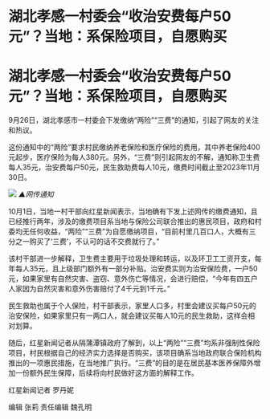 # 湖北孝感一村委会“收治安费每户50元”？当地：系保险项目，自愿购买

# 湖北孝感一村委会“收治安费每户50元”？当地：系保险项目，自愿购买

9月26日，湖北孝感市一村委会下发缴纳“两险”“三费”的通知，引起了网友的关注和热议。

这份通知中的“两险”要求村民缴纳养老保险和医疗保险的费用，其中养老保险400元起步，医疗保险为每人380元。另外，“三费”则引起网友的不解，通知称卫生费每人35元，治安费每户50元，民生救助费每人10元，缴费时间截止至2023年11月30日。

![](https://inews.gtimg.com/om_bt/OPRhAXtpVUbjL3yG7jBU0IV8rBBOnFU5scwXPQbsSdus4AA/1000)
_▲网传通知_

10月1日，当地一村干部向红星新闻表示，当地确有下发上述网传的缴费通知，且已经推行两年，涉及的缴费项目系当地与保险公司联合推出的惠民项目，政府和村委均无任何收益，“两险”“三费”为自愿缴纳项目，“目前村里几百口人，大概有三分之一购买了‘三费’，不认可的话不交费就行了。”

该村干部进一步解释，卫生费主要用于垃圾处理和转运，以及环卫工工资开支，每年每人35元，且上级部门额外有一部分补贴。治安费实则为治安保险费，一户50元，如果家里有自然灾害、盗窃、意外伤亡等情况，会进行赔偿，“今年有四五户人家因为自然灾害和意外伤害赔付了4千元到1千元。”

民生救助也属于个人保险，村干部表示，家里人口多，村里会建议买每户50元的治安保险，如果家里只有一两口人，就会建议买每人10元的民生救助，这样会相对划算。

随后，红星新闻记者从隔蒲潭镇政府了解到，以上“两险”“三费”均系非强制性保险项目，村民根据自己的经济实力选择是否购买，该项目确系当地政府联合保险机构推出的一项惠民措施，在当地推广执行。“三费”的目的是在居民基本医养保障外增加一份额外民生保障，后续将向村民做好这方面的解释工作。

红星新闻记者 罗丹妮

编辑 张莉 责任编辑 魏孔明

